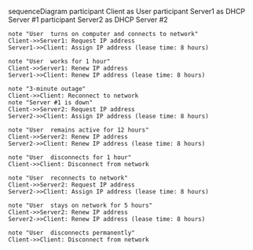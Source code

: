  sequenceDiagram
    participant Client as User
    participant Server1 as DHCP Server #1
    participant Server2 as DHCP Server #2

    note "User  turns on computer and connects to network"
    Client->>Server1: Request IP address
    Server1->>Client: Assign IP address (lease time: 8 hours)

    note "User  works for 1 hour"
    Client->>Server1: Renew IP address
    Server1->>Client: Renew IP address (lease time: 8 hours)

    note "3-minute outage"
    Client->>Client: Reconnect to network
    note "Server #1 is down"
    Client->>Server2: Request IP address
    Server2->>Client: Assign IP address (lease time: 8 hours)

    note "User  remains active for 12 hours"
    Client->>Server2: Renew IP address
    Server2->>Client: Renew IP address (lease time: 8 hours)

    note "User  disconnects for 1 hour"
    Client->>Client: Disconnect from network

    note "User  reconnects to network"
    Client->>Server2: Request IP address
    Server2->>Client: Assign IP address (lease time: 8 hours)

    note "User  stays on network for 5 hours"
    Client->>Server2: Renew IP address
    Server2->>Client: Renew IP address (lease time: 8 hours)

    note "User  disconnects permanently"
    Client->>Client: Disconnect from network
